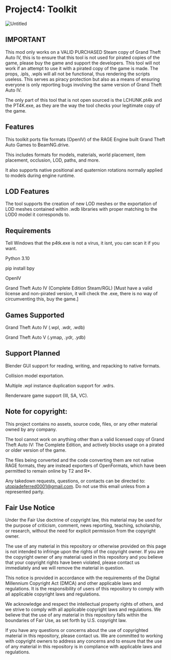 # Project4: Toolkit
![Untitled](https://user-images.githubusercontent.com/122072742/216810531-f371fdc5-3dca-48b1-b5c8-b27ab0d578a2.png)


## IMPORTANT
This mod only works on a VALID PURCHASED Steam copy of Grand Theft Auto IV, this is to ensure that this tool is not used for pirated copies of the game, please buy the game and support the developers. This tool will not work if an attempt to use it with a pirated copy of the game is made. The props, .ipls, .wpls will all not be functional, thus rendering the scripts useless. This serves as piracy protection but also as a means of ensuring everyone is only reporting bugs involving the same version of Grand Theft Auto IV. 

The only part of this tool that is not open sourced is the LCHUNK.pt4k and the PT4K.exe, as they are the way the tool checks your legitimate copy of the game.

## Features

This toolkit ports file formats (OpenIV) of the RAGE Engine built Grand Theft Auto Games to BeamNG.drive.

This includes formats for models, materials, world placement, item placement, occlusion, LOD, paths, and more.

It also supports native positional and quaternion rotations normally applied to models during engine runtime. 

## LOD Features
The tool supports the creation of new LOD meshes or the exportation of LOD meshes contained within .wdb libraries with proper matching to the LOD0 model it corresponds to.

## Requirements
Tell Windows that the p4tk.exe is not a virus, it isnt, you can scan it if you want.

Python 3.10

pip install bpy

OpenIV

Grand Theft Auto IV (Complete Edition Steam/RGL) [Must have a valid license and non-pirated version, it will check the .exe, there is no way of circumventing this, buy the game.]

## Games Supported
Grand Theft Auto IV (.wpl, .wdr, .wdb)

Grand Theft Auto V (.ymap, .ydr, .ydb)

## Support Planned
Blender GUI support for reading, writing, and repacking to native formats.

Collision model exportation.

Multiple .wpl instance duplication support for .wdrs.

Renderware game support (III, SA, VC).

## Note for copyright:

This project contains no assets, source code, files, or any other material owned by any company. 

The tool cannot work on anything other than a valid licensed copy of Grand Theft Auto IV: The Complete Edition, and actively blocks usage on a pirated or older version of the game.

The files being converted and the code converting them are not native RAGE formats, they are instead exporters of OpenFormats, which have been permitted to remain online by T2 and R*.

Any takedown requests, questions, or contacts can be directed to: utopiadeferred0001@gmail.com. Do not use this email unless from a represented party.

## Fair Use Notice

Under the Fair Use doctrine of copyright law, this material may be used for the purpose of criticism, comment, news reporting, teaching, scholarship, or research, without the need for explicit permission from the copyright owner.

The use of any material in this repository or otherwise provided on this page is not intended to infringe upon the rights of the copyright owner. If you are the copyright owner of any material used in this repository and you believe that your copyright rights have been violated, please contact us immediately and we will remove the material in question.

This notice is provided in accordance with the requirements of the Digital Millennium Copyright Act (DMCA) and other applicable laws and regulations. It is the responsibility of users of this repository to comply with all applicable copyright laws and regulations.

We acknowledge and respect the intellectual property rights of others, and we strive to comply with all applicable copyright laws and regulations. We believe that the use of any material in this repository falls within the boundaries of Fair Use, as set forth by U.S. copyright law.

If you have any questions or concerns about the use of copyrighted material in this repository, please contact us. We are committed to working with copyright owners to address any concerns and to ensure that the use of any material in this repository is in compliance with applicable laws and regulations.
